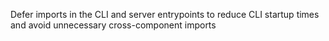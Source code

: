 Defer imports in the CLI and server entrypoints to reduce CLI startup times and avoid unnecessary cross-component imports
